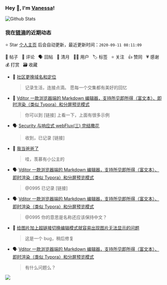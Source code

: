 ### Hey 👋, I'm [Vanessa](http://vanessa.b3log.org/)!

![Github Stats](https://github-readme-stats.vercel.app/api?username=Vanessa219&show_icons=true)

<!--events start -->

### 我在[链滴](https://ld246.com)的近期动态

⭐️ Star [个人主页](https://github.com/Vanessa219/Vanessa219) 后会自动更新，最近更新时间：`2020-09-11 08:11:09`

📝 帖子 &nbsp; 💬 评论 &nbsp; 🗣 回帖 &nbsp; 🌙 清月 &nbsp; 👨‍💻 用户 &nbsp; 🏷️ 标签 &nbsp; ⭐️ 关注 &nbsp; 👍 赞同 &nbsp; 💗 感谢 &nbsp; 💰 打赏 &nbsp; 🗃 收藏

* 💬 [社区更换域名和定位](https://ld246.com/article/1599662780208/comment/1599665045339#comments)

  > 记录生活，连接点滴。 愿每一个交集都有美好的回忆
* 💬 [Vditor 一款浏览器端的 Markdown 编辑器，支持所见即所得（富文本）、即时渲染（类似 Typora）和分屏预览模式](https://ld246.com/article/1549638745630/comment/1599467749636#comments)

  > 你可以到 [链接] 上看一下，上面有很多示例
* 🗣 [Security 与响应式 webFlux(三) 完结撒花](https://ld246.com/article/1599322291816/comment/1599369683263#comments)

  > 收到，已记录 [链接]
* 💬 [我当爸爸了](https://ld246.com/article/1599343015386/comment/1599355306565#comments)

  > 哇，羡慕有小公主的
* 🗣 [Vditor 一款浏览器端的 Markdown 编辑器，支持所见即所得（富文本）、即时渲染（类似 Typora）和分屏预览模式](https://ld246.com/article/1549638745630/comment/1599224045743#comments)

  > @0995 已记录 [链接]
* 🗣 [Vditor 一款浏览器端的 Markdown 编辑器，支持所见即所得（富文本）、即时渲染（类似 Typora）和分屏预览模式](https://ld246.com/article/1549638745630/comment/1599224045743#comments)

  > @0995 你的意思是名称还应该保持中文？
* 💬 [给图片加上超链接切换编辑模式就容易出现图片无法显示的问题](https://ld246.com/article/1599204352919/comment/1599226145648#comments)

  > 这是一个 bug，稍后修复
* 🗣 [Vditor 一款浏览器端的 Markdown 编辑器，支持所见即所得（富文本）、即时渲染（类似 Typora）和分屏预览模式](https://ld246.com/article/1549638745630/comment/1599224045743#comments)

  > 有什么问题么？


<!--events end -->

<a title="Hits" target="_blank" href="https://github.com/Vanessa219/Vanessa219"><img src="https://hits.b3log.org/Vanessa219/Vanessa219.svg"></a>
